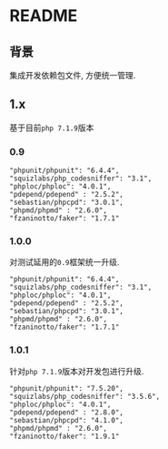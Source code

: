 # README

## 背景

集成开发依赖包文件, 方便统一管理. 

## 1.x

基于目前`php 7.1.9`版本

### 0.9

```
"phpunit/phpunit": "6.4.4",
"squizlabs/php_codesniffer": "3.1",
"phploc/phploc": "4.0.1",
"pdepend/pdepend" : "2.5.2",
"sebastian/phpcpd": "3.0.1",
"phpmd/phpmd" : "2.6.0",
"fzaninotto/faker": "1.7.1"
```

### 1.0.0

对测试延用的`0.9`框架统一升级.

```
"phpunit/phpunit": "6.4.4",
"squizlabs/php_codesniffer": "3.1",
"phploc/phploc": "4.0.1",
"pdepend/pdepend" : "2.5.2",
"sebastian/phpcpd": "3.0.1",
"phpmd/phpmd" : "2.6.0",
"fzaninotto/faker": "1.7.1"
```

### 1.0.1

针对`php 7.1.9`版本对开发包进行升级.

```
"phpunit/phpunit": "7.5.20",
"squizlabs/php_codesniffer": "3.5.6",
"phploc/phploc": "4.0.1",
"pdepend/pdepend" : "2.8.0",
"sebastian/phpcpd": "4.1.0",
"phpmd/phpmd" : "2.6.0",
"fzaninotto/faker": "1.9.1"
```